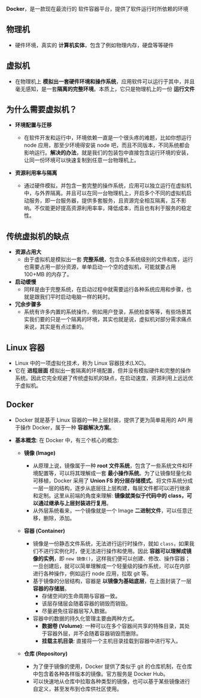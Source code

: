 **Docker**，是一款现在最流行的 软件容器平台，提供了软件运行时所依赖的环境

## 物理机

- 硬件环境，真实的 **计算机实体**，包含了例如物理内存，硬盘等等硬件

## 虚拟机

- 在物理机上 **模拟出一套硬件环境和操作系统**，应用软件可以运行于其中，并且毫无感知，是一套**隔离的完整环境**。本质上，它只是物理机上的一份 **运行文件**

## 为什么需要虚拟机？

- **环境配置与迁移**

  - 在软件开发和运行中，环境依赖一直是一个很头疼的难题，比如你想运行 node 应用，那至少环境得安装 node 吧，而且不同版本，不同系统都会影响运行。**解决的办法**，就是我们的包装包中直接包含运行环境的安装，让同一份环境可以快速复制到任意一台物理机上。

- **资源利用率与隔离**

  - 通过硬件模拟，并包含一套完整的操作系统，应用可以独立运行在虚拟机中，与外界隔离。并且可以在同一台物理机上，开启多个不同的虚拟机启动服务，即一台服务器，提供多套服务，且资源完全相互隔离，互不影响。不仅能更好提高资源利用率率，降低成本，而且也有利于服务的稳定性。

## 传统虚拟机的缺点

- **资源占用大**
  - 由于虚拟机是模拟出一套 **完整系统**，包含众多系统级别的文件和库，运行也需要占用一部分资源，单单启动一个空的虚拟机，可能就要占用 100+MB 的内存了。
- **启动缓慢**
  - 同样是由于完整系统，在启动过程中就需要运行各种系统应用和步骤，也就是跟我们平时启动电脑一样的耗时。
- **冗余步骤多**
  - 系统有许多内置的系统操作，例如用户登录，系统检查等等，有些场景其实我们要的只是一个隔离的环境，其实也就是说，虚拟机对部分需求痛点来说，其实是有点过重的。

## Linux 容器

- Linux 中的一项虚拟化技术，称为 Linux 容器技术(LXC)。
- 它在 **进程层面** 模拟出一套隔离的环境配置，但并没有模拟硬件和完整的操作系统。因此它完全规避了传统虚拟机的缺点，在启动速度，资源利用上远远优于虚拟机。

## Docker

- Docker 就是基于 Linux 容器的一种上层封装，提供了更为简单易用的 API 用于操作 Docker，属于一种 **容器解决方案**。

- **基本概念**: 在 Docker 中，有三个核心的概念:

  - **镜像 (Image)**

    - 从原理上说，镜像属于一种 **root 文件系统**，包含了一些系统文件和环境配置等，可以将其理解成一套 **最小操作系统**。为了让镜像轻量化和可移植，Docker 采用了 **Union FS 的分层存储模式**。将文件系统分成一层一层的结构，逐步从底层往上层构建，每层文件都可以进行继承和定制。这里从前端的角度来理解: **镜像就类似于代码中的 class，可以通过继承与上层封装进行复用**。
    - 从外层系统看来，一个镜像就是一个 Image **二进制文件**，可以任意迁移，删除，添加。

  - **容器 (Container)**

    - 镜像是一份静态文件系统，无法进行运行时操作，就如 `class`，如果我们不进行实例化时，便无法进行操作和使用。因此 **容器可以理解成镜像的实例**，即 `new 镜像()`，这样我们便可以创建、修改、操作容器；一旦创建后，就可以简单理解成一个轻量级的操作系统，可以在内部进行各种操作，例如运行 node 应用，拉取 git 等。
    - 基于镜像的分层结构，容器是 **以镜像为基础底层**，在上面封装了一层 **容器的存储层**。
      - 存储空间的生命周期与容器一致。
      - 该层存储层会随着容器的销毁而销毁。
      - 尽量避免往容器层写入数据。
    - 容器中的数据的持久化管理主要由两种方式。
      - **数据卷 (Volume)**: 一种可以在多个容器间共享的特殊目录，其处于容器外层，并不会随着容器销毁而删除。
      - **挂载主机目录**: 直接将一个主机目录挂载到容器中进行写入。

  - **仓库 (Repository)**

    - 为了便于镜像的使用，Docker 提供了类似于 git 的仓库机制，在仓库中包含着各种各样版本的镜像。官方服务是 Docker Hub。
    - 可以快速地从仓库中拉取各种类型的镜像，也可以基于某些镜像进行自定义，甚至发布到仓库供社区使用。
